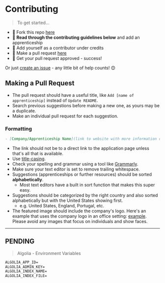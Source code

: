# Contributing

> To get started...

- 🍴 Fork this repo [here](https://github.com/fvcproductions/apprenticeships#fork-destination-box)
- 🔨 **Read through the contributing guidelines below** and add an apprenticeship
- 👥 Add yourself as a contributor under credits
- 🔧 Make a pull request [here](https://github.com/fvcproductions/apprenticeships/compare)
- 🎉 Get your pull request approved - success!

Or just [create an issue](https://github.com/fvcproductions/apprenticeships/issues/new) - any little bit of help counts! 😊

## Making a Pull Request

- The pull request should have a useful title, like `Add [name of apprenticeship]` instead of `Update README`.
- Search previous suggestions before making a new one, as yours may be a duplicate.
- Make an individual pull request for each suggestion.

### Formatting

```markdown
- [Company/Apprenticeship Name](link to website with more information or overview) | City/Cities | Description of company/apprenticeship
```

- The link should not be to a direct link to the application page unless that's all that is available.
- Use [title-casing](https://capitalizemytitle.com/).
- Check your spelling and grammar using a tool like [Grammarly](https://grammarly.com).
- Make sure your text editor is set to remove trailing whitespace.
- Suggestions (apprenticeships or further resources) should be sorted **alphabetically**.
  - Most text editors have a built in sort function that makes this super easy.
- Suggestions should be categorized by the right country and also sorted alphabetically but with the United States showing first.
  - e.g. United States, England, Portugal, etc.
- The featured image should include the company's logo. Here's an example that uses the company logo in an office setting: [example](https://static.viget.com/careers/_540xAUTO_crop_center-center/Durham-entry.jpg?mtime=20180718173457). Please avoid any images that focus on individuals and show faces.

---

## PENDING

> Algolia - Environment Variables

```txt
ALGOLIA_APP_ID=
ALGOLIA_ADMIN_KEY=
ALGOLIA_INDEX_NAME=
ALGOLIA_INDEX_FILE=
```
